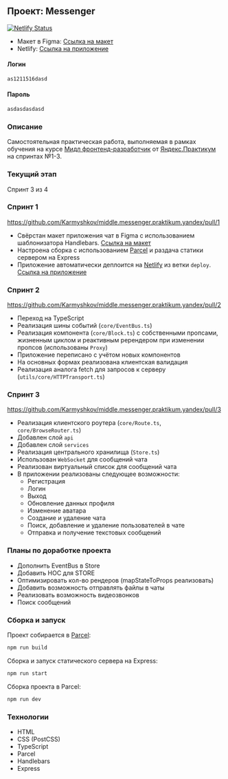 ## Проект: Messenger

[![Netlify Status](https://api.netlify.com/api/v1/badges/8d2019e6-98b7-43d0-8cad-a2d86bee843b/deploy-status)](https://app.netlify.com/sites/mellifluous-bunny-f4b9fb/deploys)

* Макет в Figma: [Ссылка на макет](https://www.figma.com/file/tT9Qv8j6OeVC2AmgQzXEG3/Chat?node-id=0%3A1)
* Netlify: [Ссылка на приложение](https://deploy--sprightly-kataifi-71c800.netlify.app)

#### Логин

```bash
as1211516dasd
```

#### Пароль

```bash
asdasdasdasd
```

### Описание

Cамостоятельная практическая работа, выполняемая в рамках обучения на курсе [Мидл фронтенд-разработчик](https://praktikum.yandex.ru/middle-frontend/) от [Яндекс.Практикум](https://praktikum.yandex.ru) на спринтах №1-3.

### Текущий этап

Спринт 3 из 4

### Спринт 1

https://github.com/Karmyshkov/middle.messenger.praktikum.yandex/pull/1

* Свёрстан макет приложения чат в Figma с использованием шаблонизатора Handlebars. [Ссылка на макет](https://www.figma.com/file/tT9Qv8j6OeVC2AmgQzXEG3/Chat?node-id=0%3A1)
* Настроена сборка с использованием [Parcel](https://parceljs.org/) и раздача статики сервером на Express
* Приложение автоматически деплоится на [Netlify](https://www.netlify.com/) из ветки `deploy`. [Ссылка на приложение](https://deploy--sprightly-kataifi-71c800.netlify.app)

### Спринт 2

https://github.com/Karmyshkov/middle.messenger.praktikum.yandex/pull/2

* Переход на TypeScript
* Реализация шины событий (`core/EventBus.ts`)
* Реализация компонента (`core/Block.ts`) с собственными пропсами, жизненным циклом и реактивным ререндером при изменении пропсов (использованы `Proxy`)
* Приложение переписано с учётом новых компонентов
* На основных формах реализована клиентская валидация
* Реализация аналога fetch для запросов к серверу (`utils/core/HTTPTransport.ts`)

### Спринт 3

https://github.com/Karmyshkov/middle.messenger.praktikum.yandex/pull/3

* Реализация клиентского роутера (`core/Route.ts`, `core/BrowseRouter.ts`)
* Добавлен слой `api`
* Добавлен слой `services`
* Реализация центрального хранилища (`Store.ts`)
* Использован `WebSocket` для сообщений чата
* Реализован виртуальный список для сообщений чата
* В приложении реализованы следующее возможности:
  * Регистрация
  * Логин
  * Выход
  * Обновление данных профиля
  * Изменение аватара
  * Создание и удаление чата
  * Поиск, добавление и удаление пользователей в чате
  * Отправка и получение текстовых сообщений

### Планы по доработке проекта

* Дополнить EventBus в Store
* Добавить HOC для STORE
* Оптимизировать кол-во рендеров (mapStateToProps реализовать)
* Добавить возможность отправлять файлы в чаты
* Реализовать возможность видеозвонков
* Поиск сообщений

### Сборка и запуск

Проект собирается в [Parcel](https://parceljs.org/):

```bash
npm run build
```

Сборка и запуск статического сервера на Express:

```bash
npm run start
```

Сборка проекта в Parcel:

```bash
npm run dev
```

### Технологии

- HTML
- CSS (PostCSS)
- TypeScript
- Parcel
- Handlebars
- Express
